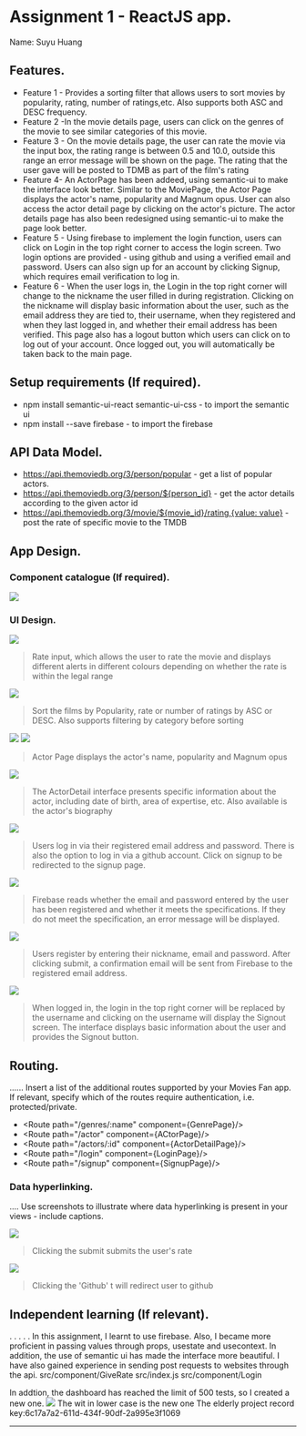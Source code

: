 # Assignment 1 - ReactJS app.

Name: Suyu Huang

## Features.


 
 + Feature 1 - Provides a sorting filter that allows users to sort movies by popularity, rating, number of ratings,etc. Also supports both ASC and DESC frequency.
 + Feature 2 -In the movie details page, users can click on the genres of the movie to see similar categories of this movie.
 + Feature 3 - On the movie details page, the user can rate the movie via the input box, the rating range is between 0.5 and 10.0, outside this range an error message will be shown on the page. The rating that the user gave will be posted to TDMB as part of the film's rating
 + Feature 4- An ActorPage has been addeed, using semantic-ui to make the interface look better. Similar to the MoviePage, the Actor Page displays the actor's name, popularity and Magnum opus. User can also access the actor detail page by clicking on the actor's picture. The actor details page has also been redesigned using semantic-ui to make the page look better.
 + Feature 5 - Using firebase to implement the login function, users can click on Login in the top right corner to access the login screen. Two login options are provided - using github and using a verified email and password. Users can also sign up for an account by clicking Signup, which requires email verification to log in. 
 + Feature 6 - When the user logs in, the Login in the top right corner will change to the nickname the user filled in during registration. Clicking on the nickname will display basic information about the user, such as the email address they are tied to, their username, when they registered and when they last logged in, and whether their email address has been verified. This page also has a logout button which users can click on to log out of your account. Once logged out, you will automatically be taken back to the main page.

## Setup requirements (If required).


+ npm install semantic-ui-react semantic-ui-css  - to import the semantic ui
+ npm install --save firebase  - to import the firebase


## API Data Model.



+ https://api.themoviedb.org/3/person/popular - get a list of popular actors. 
+ https://api.themoviedb.org/3/person/${person_id} - get the actor details according to the given actor id
+ https://api.themoviedb.org/3/movie/${movie_id}/rating,{value: value} - post the rate of specific movie to the TMDB





## App Design.

### Component catalogue (If required).



![][stories]

### UI Design.



![][movieDetail]
>Rate input, which allows the user to rate the movie and displays different alerts in different colours depending on whether the rate is within the legal range

![][MovieCard]
>Sort the films by Popularity, rate or number of ratings by ASC or DESC. Also supports filtering by category before sorting

![][ActorPage1]
![][ActorPage2]
> Actor Page displays the actor's name, popularity and Magnum opus


![][ActorDetail]
>The ActorDetail interface presents specific information about the actor, including date of birth, area of expertise, etc. Also available is the actor's biography


![][Login]
>Users log in via their registered email address and password. There is also the option to log in via a github account. Click on signup to be redirected to the signup page.


![][LoginJudge]
>Firebase reads whether the email and password entered by the user has been registered and whether it meets the specifications. If they do not meet the specification, an error message will be displayed.

![][SignUp]
>Users register by entering their nickname, email and password. After clicking submit, a confirmation email will be sent from Firebase to the registered email address.

![][Logout]
>When logged in, the login in the top right corner will be replaced by the username and clicking on the username will display the Signout screen. The interface displays basic information about the user and provides the Signout button.


## Routing.

...... Insert a list of the additional routes supported by your Movies Fan app. If relevant, specify which of the routes require authentication, i.e. protected/private.

+ <Route path="/genres/:name" component={GenrePage}/>
+ <Route path="/actor" component={ACtorPage}/>
+ <Route path="/actors/:id" component={ActorDetailPage}/>
+ <Route path="/login" component={LoginPage}/>
+ <Route path="/signup" component={SignupPage}/>





### Data hyperlinking.

.... Use screenshots to illustrate where data hyperlinking is present in your views - include captions.

![][RateLink]
>Clicking the submit submits the user's rate

![][LoginLink]
>Clicking the 'Github' t will redirect user to github

## Independent learning (If relevant).

. . . . . 
In this assignment, I learnt to use firebase. Also, I became more proficient in passing values through props, usestate and usecontext. In addition, the use of semantic ui has made the interface more beautiful. I have also gained experience in sending post requests to websites through the api.
src/component/GiveRate
src/index.js
src/component/Login

In addtion, the dashboard has reached the limit of 500 tests, so I created a new one.
![][dashboard]
The wit in lower case is the new one
The elderly project record key:6c17a7a2-611d-434f-90df-2a995e3f1069

---------------------------------

[model]: ./data.jpg
[movieDetail]: ./public/MovieDetail.png
[MovieCard]: ./public/MovieCard.png
[ActorDetail]: ./public/ActorDetail.png
[ActorPage1]: ./public/ActorPage1.png
[ActorPage2]: ./public/ActorPage2.png
[dashboard]: ./public/dashboard.png

[RateLink]: ./public/RateLink.png
[LoginLink]: ./public/LoginLink.png
[SignUp]: ./public/SignUp.png
[Login]: ./public/Login.png
[LoginJudge]: ./public/LoginJudge.png
[Logout]: ./public/Logout.png
[stories]: ./public/storybook.png

